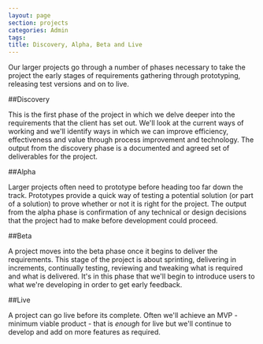 ```yaml
---
layout: page
section: projects
categories: Admin
tags:
title: Discovery, Alpha, Beta and Live
---
```


Our larger projects go through a number of phases necessary to take the project the early stages of requirements gathering through prototyping, releasing test versions and on to live.

##Discovery

This is the first phase of the project in which we delve deeper into the requirements that the client has set out. We'll look at the current ways of working and we'll identify ways in which we can improve efficiency, effectiveness and value through process improvement and technology. The output from the discovery phase is a documented and agreed set of deliverables for the project.

##Alpha

Larger projects often need to prototype before heading too far down the track. Prototypes provide a quick way of testing a potential solution (or part of a solution) to prove whether or not it is right for the project. The output from the alpha phase is confirmation of any technical or design decisions that the project had to make before development could proceed.

##Beta

A project moves into the beta phase once it begins to deliver the requirements. This stage of the project is about sprinting, delivering in increments, continually testing, reviewing and tweaking what is required and what is delivered. It's in this phase that we'll begin to introduce users to what we're developing in order to get early feedback.

##Live

A project can go live before its complete. Often we'll achieve an MVP - minimum viable product - that is *enough* for live but we'll continue to develop and add on more features as required.
